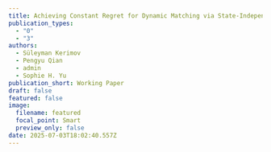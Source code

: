 ```yaml
---
title: Achieving Constant Regret for Dynamic Matching via State-Independent Policies
publication_types:
  - "0"
  - "3"
authors:
  - Süleyman Kerimov
  - Pengyu Qian
  - admin
  - Sophie H. Yu
publication_short: Working Paper
draft: false
featured: false
image:
  filename: featured
  focal_point: Smart
  preview_only: false
date: 2025-07-03T18:02:40.557Z
---
```

